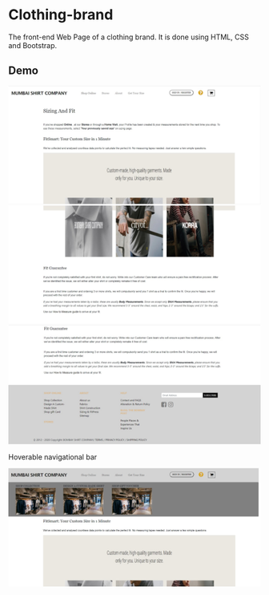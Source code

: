 # Clothing-brand

The front-end Web Page of a clothing brand. It is done using HTML, CSS and Bootstrap.

## Demo

<img src="/Output.jpg" alt="img1"/>
<img src="/Output1.jpg" alt="img1"/>
<img src="/Output2.jpg" alt="img1"/>

Hoverable navigational bar

<img src="/Output3.jpg" alt="img1"/>
